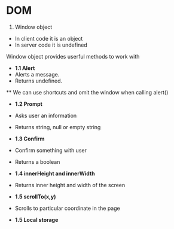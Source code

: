 # DOM

1. Window object
- In client code it is an object
- In server code it is undefined

Window object provides userful methods to work with

- **1.1 Alert**
- Alerts a message.
- Returns  undefined.

** We can use shortcuts and omit the window when  calling alert()

- **1.2 Prompt**
- Asks user an information
- Returns string, null or empty string

- **1.3 Confirm**
- Confirm something with user
- Returns a boolean

- **1.4 innerHeight and innerWidth**
- Returns inner height and width of the screen

- **1.5 scrollTo(x,y)**
- Scrolls to particular coordinate in the page

- **1.5 Local storage**
